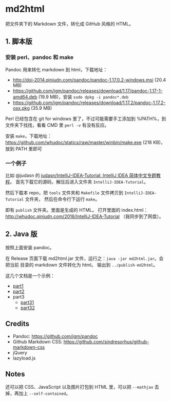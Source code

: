 # md2html

把文件夹下的 Markdown 文件，转化成 GitHub 风格的 HTML。

## 1. 脚本版

### 安装 perl、pandoc 和 make

Pandoc 用来转化 markdown 到 html，下载地址：

-   <http://doi-2014.qiniudn.com/pandoc/pandoc-1.17.0.2-windows.msi> (20.4 MB)
-   <https://github.com/jgm/pandoc/releases/download/1.17/pandoc-1.17-1-amd64.deb> (19.9 MB)，安装 `sudo dpkg -i pandoc*.deb`
-   <https://github.com/jgm/pandoc/releases/download/1.17.2/pandoc-1.17.2-osx.pkg> (35.9 MB)

Perl 已经包含在 git for windows 里了，不过可能需要手工添加到 %PATH%，到文件夹下找找，看看 CMD 里 `perl -v` 有没有反应。

安装 `make`，下载地址：<https://github.com/whudoc/statics/raw/master/winbin/make.exe> (218 KB)，放到 PATH 里即可

### 一个例子

比如 @judasn 的 [judasn/IntelliJ-IDEA-Tutorial: IntelliJ IDEA 简体中文专题教程](https://github.com/judasn/IntelliJ-IDEA-Tutorial)。
首先下载它的源码，解压后进入文件夹 `IntelliJ-IDEA-Tutorial`。

然后下载本 repo，把 `tools` 文件夹和 `Makefile` 文件拷贝到 `IntelliJ-IDEA-Tutorial` 文件夹，
然后在命令行下运行 `make`。

即有 `publish` 文件夹。里面是生成的 HTML。
打开里面的 index.html：<http://whudoc.qiniudn.com/2016/IntelliJ-IDEA-Tutorial> （我同步到了网盘）。

## 2. Java 版

按照上面安装 pandoc。

在 Release 页面下载 md2html.jar 文件，运行之：`java -jar md2html.jar`。会把当前
目录的 markdown 文件转化为 html。
输出到 `../publish-md2html`。

这几个文档是一个示例：

-   [part1](doc/part1.md)
-   [part2](doc/part2.md)
-   part3
    -   [part31](doc/part3/part31.md)
    -   [part32](doc/part3/part32.md)

## Credits

-   Pandoc: <https://github.com/jgm/pandoc>
-   Github Markdown CSS: <https://github.com/sindresorhus/github-markdown-css>
-   jQuery
-   lazyload.js

## Notes

还可以把 CSS、JavaScript 以及图片打包到 HTML 里，可以把 `--mathjax` 去掉，再加上 `--self-contained`。
